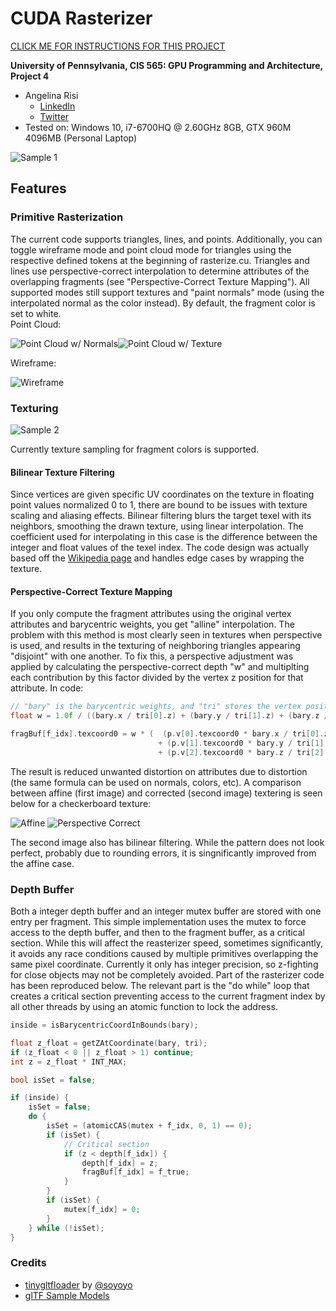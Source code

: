 CUDA Rasterizer
===============

[CLICK ME FOR INSTRUCTIONS FOR THIS PROJECT](./INSTRUCTION.md)

**University of Pennsylvania, CIS 565: GPU Programming and Architecture, Project 4**

* Angelina Risi
  * [LinkedIn](www.linkedin.com/in/angelina-risi)
  * [Twitter](https://twitter.com/Angelina_Risi)
* Tested on: Windows 10, i7-6700HQ @ 2.60GHz 8GB, GTX 960M 4096MB (Personal Laptop)
  
  
![Sample 1](renders/test2.gif)
  
## Features  
  
### Primitive Rasterization  
  
The current code supports triangles, lines, and points. Additionally, you can toggle wireframe mode and point cloud mode for triangles using the respective defined tokens at the beginning of rasterize.cu. Triangles and lines use perspective-correct interpolation to determine attributes of the overlapping fragments (see "Perspective-Correct Texture Mapping"). All supported modes still support textures and "paint normals" mode (using the interpolated normal as the color instead). By default, the fragment color is set to white.   
Point Cloud:  
  
![Point Cloud w/ Normals](images/point_cloud.PNG)![Point Cloud w/ Texture](images/point_cloud2.PNG)
  
Wireframe:  
  
![Wireframe](images/wireframe.PNG)

  
### Texturing
  
![Sample 2](renders/test3.gif)  
  
Currently texture sampling for fragment colors is supported.  
  
#### Bilinear Texture Filtering  
  
Since vertices are given specific UV coordinates on the texture in floating point values normalized 0 to 1, there are bound to be issues with texture scaling and aliasing effects. Bilinear filtering blurs the target texel with its neighbors, smoothing the drawn texture, using linear interpolation. The coefficient used for interpolating in this case is the difference between the integer and float values of the texel index. The code design was actually based off the [Wikipedia page](https://en.wikipedia.org/wiki/Bilinear_filtering) and handles edge cases by wrapping the texture.
  
#### Perspective-Correct Texture Mapping
  
If you only compute the fragment attributes using the original vertex attributes and barycentric weights, you get "alline" interpolation. The problem with this method is most clearly seen in textures when perspective is used, and results in the texturing of neighboring triangles appearing "disjoint" with one another. To fix this, a perspective adjustment was applied by calculating the perspective-correct depth "w" and multiplting each contribution by this factor divided by the vertex z position for that attribute. In code:  
  
```cpp
// "bary" is the barycentric weights, and "tri" stores the vertex positions
float w = 1.0f / ((bary.x / tri[0].z) + (bary.y / tri[1].z) + (bary.z / tri[2].z));

fragBuf[f_idx].texcoord0 = w * (  (p.v[0].texcoord0 * bary.x / tri[0].z) 
                                 + (p.v[1].texcoord0 * bary.y / tri[1].z) 
                                 + (p.v[2].texcoord0 * bary.z / tri[2].z));
```
  
The result is reduced unwanted distortion on attributes due to distortion (the same formula can be used on normals, colors, etc). A comparison between affine (first image) and corrected (second image) textering is seen below for a checkerboard texture: 
  
![Affine](images/perspective_incorrect_interpolation2.PNG) ![Perspective Correct](images/bilinear_tex_filter.PNG)  
  
The second image also has bilinear filtering. While the pattern does not look perfect, probably due to rounding errors, it is singnificantly improved from the affine case.
  
  
### Depth Buffer  
  
Both a integer depth buffer and an integer mutex buffer are stored with one entry per fragment. This simple implementation uses the mutex to force access to the depth buffer, and then to the fragment buffer, as a critical section. While this will affect the reasterizer speed, sometimes significantly, it avoids any race conditions caused by multiple primitives overlapping the same pixel coordinate. Currently it only has integer precision, so z-fighting for close objects may not be completely avoided. Part of the rasterizer code has been reproduced below. The relevant part is the "do while" loop that creates a critical section preventing access to the current fragment index by all other threads by using an atomic function to lock the address.
  
```cpp
inside = isBarycentricCoordInBounds(bary);

float z_float = getZAtCoordinate(bary, tri);
if (z_float < 0 || z_float > 1) continue;
int z = z_float * INT_MAX;

bool isSet = false;

if (inside) {
    isSet = false;
    do {
        isSet = (atomicCAS(mutex + f_idx, 0, 1) == 0);
        if (isSet) {
            // Critical section
            if (z < depth[f_idx]) {
                depth[f_idx] = z;
                fragBuf[f_idx] = f_true;
            }
        }
        if (isSet) {
            mutex[f_idx] = 0;
        }
    } while (!isSet);
}
```
  
  
  
  
  
  
  
### Credits

* [tinygltfloader](https://github.com/syoyo/tinygltfloader) by [@soyoyo](https://github.com/syoyo)
* [glTF Sample Models](https://github.com/KhronosGroup/glTF/blob/master/sampleModels/README.md)
